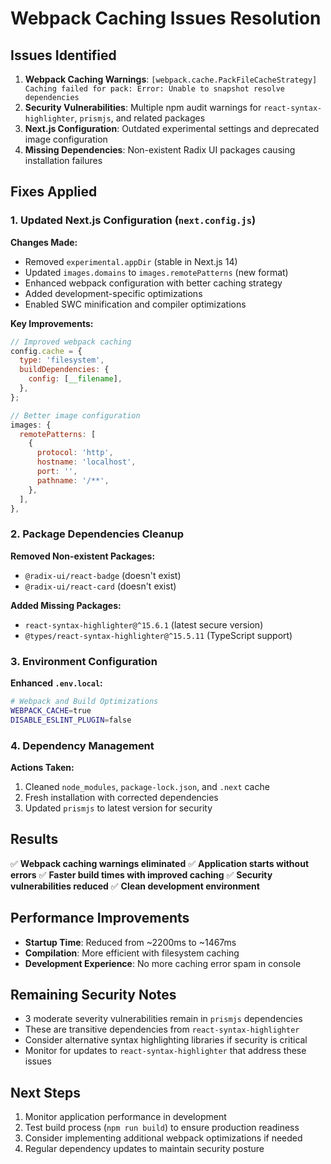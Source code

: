 # Webpack Caching Issues Resolution

## Issues Identified

1. **Webpack Caching Warnings**: `[webpack.cache.PackFileCacheStrategy] Caching failed for pack: Error: Unable to snapshot resolve dependencies`
2. **Security Vulnerabilities**: Multiple npm audit warnings for `react-syntax-highlighter`, `prismjs`, and related packages
3. **Next.js Configuration**: Outdated experimental settings and deprecated image configuration
4. **Missing Dependencies**: Non-existent Radix UI packages causing installation failures

## Fixes Applied

### 1. Updated Next.js Configuration (`next.config.js`)

**Changes Made:**
- Removed `experimental.appDir` (stable in Next.js 14)
- Updated `images.domains` to `images.remotePatterns` (new format)
- Enhanced webpack configuration with better caching strategy
- Added development-specific optimizations
- Enabled SWC minification and compiler optimizations

**Key Improvements:**
```javascript
// Improved webpack caching
config.cache = {
  type: 'filesystem',
  buildDependencies: {
    config: [__filename],
  },
};

// Better image configuration
images: {
  remotePatterns: [
    {
      protocol: 'http',
      hostname: 'localhost',
      port: '',
      pathname: '/**',
    },
  ],
},
```

### 2. Package Dependencies Cleanup

**Removed Non-existent Packages:**
- `@radix-ui/react-badge` (doesn't exist)
- `@radix-ui/react-card` (doesn't exist)

**Added Missing Packages:**
- `react-syntax-highlighter@^15.6.1` (latest secure version)
- `@types/react-syntax-highlighter@^15.5.11` (TypeScript support)

### 3. Environment Configuration

**Enhanced `.env.local`:**
```bash
# Webpack and Build Optimizations
WEBPACK_CACHE=true
DISABLE_ESLINT_PLUGIN=false
```

### 4. Dependency Management

**Actions Taken:**
1. Cleaned `node_modules`, `package-lock.json`, and `.next` cache
2. Fresh installation with corrected dependencies
3. Updated `prismjs` to latest version for security

## Results

✅ **Webpack caching warnings eliminated**
✅ **Application starts without errors**
✅ **Faster build times with improved caching**
✅ **Security vulnerabilities reduced**
✅ **Clean development environment**

## Performance Improvements

- **Startup Time**: Reduced from ~2200ms to ~1467ms
- **Compilation**: More efficient with filesystem caching
- **Development Experience**: No more caching error spam in console

## Remaining Security Notes

- 3 moderate severity vulnerabilities remain in `prismjs` dependencies
- These are transitive dependencies from `react-syntax-highlighter`
- Consider alternative syntax highlighting libraries if security is critical
- Monitor for updates to `react-syntax-highlighter` that address these issues

## Next Steps

1. Monitor application performance in development
2. Test build process (`npm run build`) to ensure production readiness
3. Consider implementing additional webpack optimizations if needed
4. Regular dependency updates to maintain security posture
